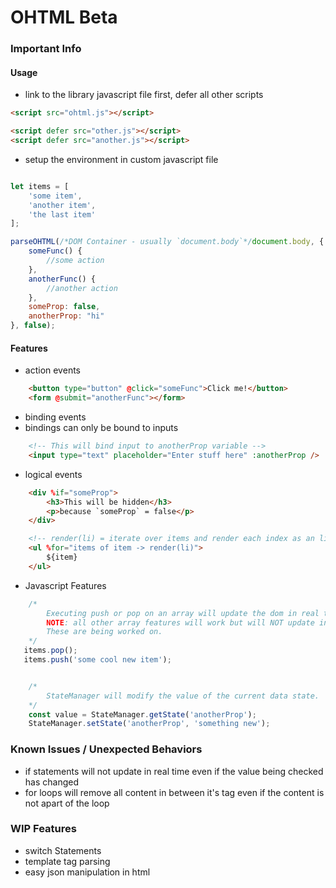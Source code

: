 # OHTML Beta

### Important Info

#### Usage
- link to the library javascript file first, defer all other scripts

```html
<script src="ohtml.js"></script>

<script defer src="other.js"></script>
<script defer src="another.js"></script>
```

- setup the environment in custom javascript file

```javascript

let items = [
    'some item',
    'another item',
    'the last item'
];

parseOHTML(/*DOM Container - usually `document.body`*/document.body, {
    someFunc() {
        //some action
    },
    anotherFunc() {
        //another action
    },
    someProp: false,
    anotherProp: "hi"
}, false);
```

#### Features
- action events

```html
    <button type="button" @click="someFunc">Click me!</button>
    <form @submit="anotherFunc"></form>
```

- binding events
- bindings can only be bound to inputs

```html
    <!-- This will bind input to anotherProp variable -->
    <input type="text" placeholder="Enter stuff here" :anotherProp />
```

- logical events

```html
    <div %if="someProp">
        <h3>This will be hidden</h3>
        <p>because `someProp` = false</p>
    </div>
```

```html
    <!-- render(li) = iterate over items and render each index as an li tag -->
    <ul %for="items of item -> render(li)">
        ${item}
    </ul>
```

- Javascript Features

```javascript
    /*
        Executing push or pop on an array will update the dom in real time!
        NOTE: all other array features will work but will NOT update in real time (i.e shift). 
        These are being worked on.
    */
   items.pop();
   items.push('some cool new item');


    /*
        StateManager will modify the value of the current data state.
    */
    const value = StateManager.getState('anotherProp');
    StateManager.setState('anotherProp', 'something new');
```

### Known Issues / Unexpected Behaviors
- if statements will not update in real time even if the value being checked has changed
- for loops will remove all content in between it's tag even if the content is not apart of the loop

### WIP Features
- switch Statements
- template tag parsing
- easy json manipulation in html